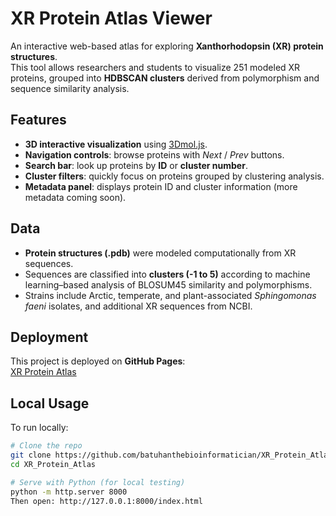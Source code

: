 # XR Protein Atlas Viewer

An interactive web-based atlas for exploring **Xanthorhodopsin (XR) protein structures**.  
This tool allows researchers and students to visualize 251 modeled XR proteins, grouped into **HDBSCAN clusters** derived from polymorphism and sequence similarity analysis.

## Features
- **3D interactive visualization** using [3Dmol.js](https://3dmol.org).
- **Navigation controls**: browse proteins with *Next* / *Prev* buttons.
- **Search bar**: look up proteins by **ID** or **cluster number**.
- **Cluster filters**: quickly focus on proteins grouped by clustering analysis.
- **Metadata panel**: displays protein ID and cluster information (more metadata coming soon).

## Data
- **Protein structures (.pdb)** were modeled computationally from XR sequences.  
- Sequences are classified into **clusters (-1 to 5)** according to machine learning–based analysis of BLOSUM45 similarity and polymorphisms.  
- Strains include Arctic, temperate, and plant-associated *Sphingomonas faeni* isolates, and additional XR sequences from NCBI.

## Deployment
This project is deployed on **GitHub Pages**:  
[XR Protein Atlas](https://batuhanthebioinformatician.github.io/XR_Protein_Atlas/)

## Local Usage
To run locally:
```bash
# Clone the repo
git clone https://github.com/batuhanthebioinformatician/XR_Protein_Atlas.git
cd XR_Protein_Atlas

# Serve with Python (for local testing)
python -m http.server 8000
Then open: http://127.0.0.1:8000/index.html

